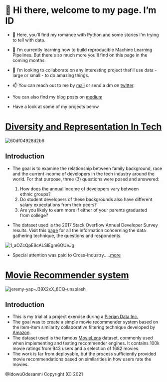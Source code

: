 # 👋 Hi there, welcome to my page. I’m ID
- 👀 Here, you'll find my romance with Python and some stories I'm trying to tell with data. 

- 🌱 I’m currently learning how to build reproducible Machine Learning Pipelines. But there's so much more you'll find on this page in the coming months.

- 💞️ I’m looking to collaborate on any interesting project that'll use data - large or small - to do amazing things.  

- 📫 You can reach out to me by [mail](idowuodesanmi@gmail.com) or send a dm on [twitter](https://twitter.com/id_joshua). 

- You can also find my blog posts on [medium](idowuodesanmi.medium.com)

- Have a look at some of my projects below


# [Diversity and Representation In Tech](https://github.com/joshasgard/Diversity_RepresentationInTech.git)
![60df04928d2b6](https://user-images.githubusercontent.com/67300602/124380757-65805580-dcb6-11eb-8124-46fa5b523009.jpg)

## Introduction
* The goal is to examine the relationship between family background, race and the current income of developers in the tech industry around the world. For that purpose, three (3) questions were posed and answered:

    1. How does the annual income of developers vary between ethnic groups?
    2. Do student developers of these backgrounds also have different salary expectations from their peers?
    3. Are you likely to earn more if either of your parents graduated from college?
        
* The dataset used is the 2017 Stack Overflow Annual Developer Survey results. Visit this [page](https://insights.stackoverflow.com/survey/2017) for all the information concerning the data gathering technique, the questions and respondents. 

![1_aOZcQpE9cALSIEgm6OUeJg](https://user-images.githubusercontent.com/67300602/124049839-3e552a00-da11-11eb-930b-3fcbc31024c2.png)

* Special attention was paid to Cross-Industry.....[more](https://github.com/joshasgard/Diversity_RepresentationInTech.git)


# [Movie Recommender system](https://github.com/joshasgard/Movie_Recommender_system.git)
![jeremy-yap-J39X2xX_8CQ-unsplash](https://user-images.githubusercontent.com/67300602/126975823-7ccd4bd9-9b24-411a-bd7d-4c527c0e1871.jpg)

## Introduction
- This is my trial at a project exercise during a [Pierian Data Inc.](https://github.com/Pierian-Data) 
- The goal was to create a simple movie recommender system based on the item-item similarity collaborative filtering technique developed by [Amazon](https://www.amazon.science/the-history-of-amazons-recommendation-algorithm). 
- The dataset used is the famous [MovieLens](https://grouplens.org/datasets/movielens) dataset, commonly used when implementing and testing recommender engines. It contains 100k movie ratings from 943 users and a selection of 1682 movies.
- The work is far from deployable, but the process sufficiently provided movie recommendations based on similarities in how users rate the movies.





@IdowuOdesanmi 
Copyright (C) 2021



<!---
joshasgard/joshasgard is a ✨ special ✨ repository because its `README.md` (this file) appears on your GitHub profile.
You can click the Preview link to take a look at your changes.
--->
